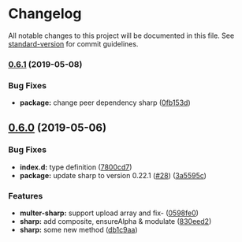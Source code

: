# Changelog

All notable changes to this project will be documented in this file. See [standard-version](https://github.com/conventional-changelog/standard-version) for commit guidelines.

### [0.6.1](https://github.com/ikhsanalatsary/multer-sharp/compare/v0.6.0...v0.6.1) (2019-05-08)


### Bug Fixes

* **package:** change peer dependency sharp ([0fb153d](https://github.com/ikhsanalatsary/multer-sharp/commit/0fb153d))



## [0.6.0](https://github.com/ikhsanalatsary/multer-sharp/compare/v0.5.2...v0.6.0) (2019-05-06)


### Bug Fixes

* **index.d:** type definition ([7800cd7](https://github.com/ikhsanalatsary/multer-sharp/commit/7800cd7))
* **package:** update sharp to version 0.22.1 ([#28](https://github.com/ikhsanalatsary/multer-sharp/issues/28)) ([3a5595c](https://github.com/ikhsanalatsary/multer-sharp/commit/3a5595c))


### Features

* **multer-sharp:** support upload array and fix- ([0598fe0](https://github.com/ikhsanalatsary/multer-sharp/commit/0598fe0))
* **sharp:** add composite, ensureAlpha & modulate ([830eed2](https://github.com/ikhsanalatsary/multer-sharp/commit/830eed2))
* **sharp:** some new method ([db1c9aa](https://github.com/ikhsanalatsary/multer-sharp/commit/db1c9aa))
